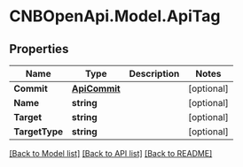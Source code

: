 # CNBOpenApi.Model.ApiTag

## Properties

Name | Type | Description | Notes
------------ | ------------- | ------------- | -------------
**Commit** | [**ApiCommit**](ApiCommit.md) |  | [optional] 
**Name** | **string** |  | [optional] 
**Target** | **string** |  | [optional] 
**TargetType** | **string** |  | [optional] 

[[Back to Model list]](../../README.md#documentation-for-models) [[Back to API list]](../../README.md#documentation-for-api-endpoints) [[Back to README]](../../README.md)

